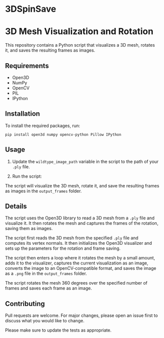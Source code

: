# 3DSpinSave

# 3D Mesh Visualization and Rotation

This repository contains a Python script that visualizes a 3D mesh, rotates it, and saves the resulting frames as images.

## Requirements

- Open3D
- NumPy
- OpenCV
- PIL
- IPython

## Installation

To install the required packages, run:

```
pip install open3d numpy opencv-python Pillow IPython
```

## Usage

1. Update the `wildtype_image_path` variable in the script to the path of your `.ply` file.

2. Run the script:


The script will visualize the 3D mesh, rotate it, and save the resulting frames as images in the `output_frames` folder.

## Details

The script uses the Open3D library to read a 3D mesh from a `.ply` file and visualize it. It then rotates the mesh and captures the frames of the rotation, saving them as images.

The script first reads the 3D mesh from the specified `.ply` file and computes its vertex normals. It then initializes the Open3D visualizer and sets up the parameters for the rotation and frame saving.

The script then enters a loop where it rotates the mesh by a small amount, adds it to the visualizer, captures the current visualization as an image, converts the image to an OpenCV-compatible format, and saves the image as a `.png` file in the `output_frames` folder.

The script rotates the mesh 360 degrees over the specified number of frames and saves each frame as an image.

## Contributing

Pull requests are welcome. For major changes, please open an issue first to discuss what you would like to change.

Please make sure to update the tests as appropriate.

 
